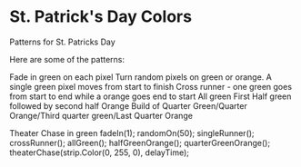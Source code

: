 St. Patrick's Day Colors
=======
Patterns for St. Patricks Day

Here are some of the patterns:

Fade in green on each pixel
Turn random pixels on green or orange.
A single green pixel moves from start to finish
Cross runner - one green goes from start to end while a orange goes end to start
All green
First Half green followed by second half Orange
Build of Quarter Green/Quarter Orange/Third quarter green/Last Quarter Orange

Theater Chase in green
    fadeIn(1);
    randomOn(50);
    singleRunner();
    crossRunner();
    allGreen();
    halfGreenOrange();
    quarterGreenOrange();
    theaterChase(strip.Color(0, 255, 0), delayTime);